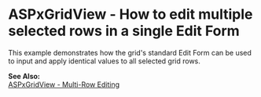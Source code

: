 # ASPxGridView - How to edit multiple selected rows in a single Edit Form


<p>This example demonstrates how the grid's standard Edit Form can be used to input and apply identical values to all selected grid rows.</p><p><strong>See Also:</strong><br />
<a href="https://www.devexpress.com/Support/Center/p/E158">ASPxGridView - Multi-Row Editing</a></p>

<br/>


